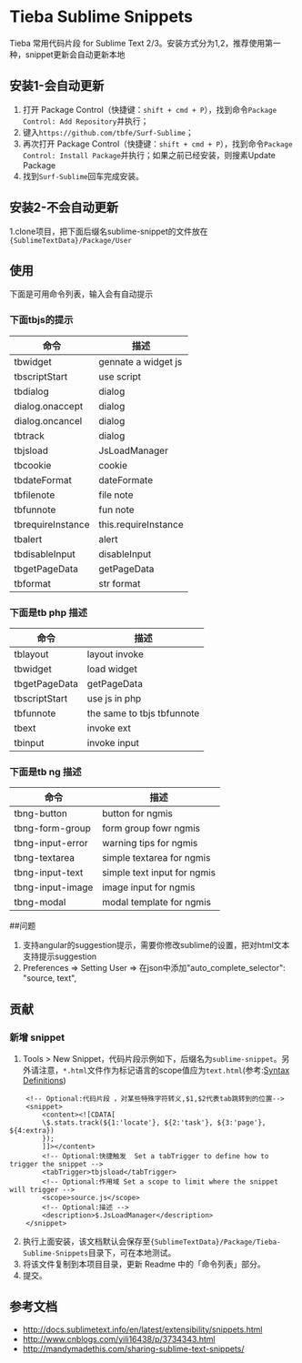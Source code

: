 Tieba Sublime Snippets
=======
Tieba 常用代码片段 for Sublime Text 2/3。安装方式分为1,2，推荐使用第一种，snippet更新会自动更新本地

## 安装1-会自动更新

1. 打开 Package Control（快捷键：`shift + cmd + P`），找到命令`Package Control: Add Repository`并执行；
2. 键入`https://github.com/tbfe/Surf-Sublime`；
3. 再次打开 Package Control（快捷键：`shift + cmd + P`），找到命令`Package Control: Install Package`并执行；如果之前已经安装，则搜素Update Package
4. 找到`Surf-Sublime`回车完成安装。


## 安装2-不会自动更新
1.clone项目，把下面后缀名sublime-snippet的文件放在`{SublimeTextData}/Package/User`

## 使用
下面是可用命令列表，输入会有自动提示

### 下面tbjs的提示
|命令|描述|
|----|----|
tbwidget|gennate a widget js
tbscriptStart|use script
tbdialog|dialog
dialog.onaccept|dialog
dialog.oncancel|dialog
tbtrack|dialog
tbjsload|JsLoadManager
tbcookie|cookie
tbdateFormat|dateFormate
tbfilenote|file note
tbfunnote|fun note
tbrequireInstance|this.requireInstance
tbalert|alert
tbdisableInput|disableInput
tbgetPageData|getPageData
tbformat|str format

### 下面是tb php 描述
|命令|描述|
|----|----|
tblayout|layout invoke
tbwidget|load widget
tbgetPageData|getPageData
tbscriptStart|use js in php
tbfunnote|the same to tbjs tbfunnote
tbext|invoke ext
tbinput|invoke input

### 下面是tb ng 描述
|命令|描述|
|----|----|
tbng-button|button for ngmis
tbng-form-group|form group fowr ngmis
tbng-input-error|warning tips for ngmis
tbng-textarea|simple textarea for ngmis
tbng-input-text|simple text input for ngmis
tbng-input-image|image input for ngmis
tbng-modal|modal template for ngmis

##问题
1. 支持angular的suggestion提示，需要你修改sublime的设置，把对html文本支持提示suggestion
2. Preferences => Setting User => 在json中添加"auto_complete_selector": "source, text",

## 贡献
### 新增 snippet
1. Tools > New Snippet，代码片段示例如下，后缀名为`sublime-snippet`。另外请注意，`*.html`文件作为标记语言的scope值应为`text.html`(参考:[Syntax Definitions](http://docs.sublimetext.info/en/latest/extensibility/syntaxdefs.html?highlight=scope))

```
    <!-- Optional:代码片段 ，对某些特殊字符转义,$1,$2代表tab跳转到的位置-->
    <snippet>
        <content><![CDATA[
        \$.stats.track(${1:'locate'}, ${2:'task'}, ${3:'page'}, ${4:extra})
        });
        ]]></content>
        <!-- Optional:快捷触发  Set a tabTrigger to define how to trigger the snippet -->
        <tabTrigger>tbjsload</tabTrigger>
        <!-- Optional:作用域 Set a scope to limit where the snippet will trigger -->
        <scope>source.js</scope>
        <!-- Optional:描述 -->
        <description>$.JsLoadManager</description>
    </snippet>
```
2. 执行上面安装，该文档默认会保存至`{SublimeTextData}/Package/Tieba-Sublime-Snippets`目录下，可在本地测试。
3. 将该文件复制到本项目目录，更新 Readme 中的「命令列表」部分。
4. 提交。

## 参考文档
- http://docs.sublimetext.info/en/latest/extensibility/snippets.html
- http://www.cnblogs.com/yili16438/p/3734343.html
- http://mandymadethis.com/sharing-sublime-text-snippets/
